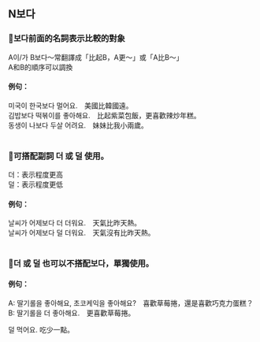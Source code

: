 
##  N보다

### 📌보다前面的名詞表示比較的對象
A이/가 B보다～常翻譯成「比起B，A更～」或「A比B～」<br>
A和B的順序可以調換

#### 例句：
미국이 한국<font class="highlight">보다</font> 멀어요.　美國比韓國遠。<br>
김밥<font class="highlight">보다</font> 떡볶이를 좋아해요.　比起紫菜包飯，更喜歡辣炒年糕。<br>
동생이 나<font class="highlight">보다</font> 두살 어려요.　妹妹比我小兩歲。<br><br>

### 📌可搭配副詞 더 或 덜 使用。
더：表示程度更高<br>
덜：表示程度更低

#### 例句：
날씨가 어제<font class="highlight">보다 더</font> 더워요.　天氣比昨天熱。<br>
날씨가 어제<font class="highlight">보다 덜</font> 더워요.　天氣沒有比昨天熱。<br><br>
<!-- 딸기롤이 초코케익보다 더</font> 맛있어 보여요.　草莓捲看起來比巧克力蛋糕更好吃。<br>
딸기롤이 초코케익<font class="highlight">보다 덜 맛있어 보여요.　草莓捲看起來比巧克力蛋糕更不好吃。<br> -->

### 📌더 或 덜 也可以不搭配보다，單獨使用。

#### 例句：
A: 딸기롤을 좋아해요, 초코케익을 좋아해요?　喜歡草莓捲，還是喜歡巧克力蛋糕？<br>
B: 딸기롤을 <font class="highlight">더</font> 좋아해요.　更喜歡草莓捲。<br>

<font class="highlight">덜</font> 먹어요. 吃少一點。<br>

